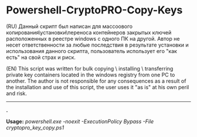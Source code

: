 # Powershell-CryptoPRO-Copy-Keys
(RU) Данный скрипт был написан для массоового копирования\установки\переноса контейнеров закрытых ключей расположенных в реестре windows с одного ПК на другой. Автор не несет ответственности за любые последствия в результате установки и использования данного скрипта, пользователь использует его "как есть" на свой страх и риск.

(EN) This script was written for bulk copying \ installing \ transferring private key containers located in the windows registry from one PC to another. The author is not responsible for any consequences as a result of the installation and use of this script, the user uses it "as is" at his own peril and risk.

----
**.**

**Usage:** *powershell.exe -noexit -ExecutionPolicy Bypass -File cryptopro_key_copy.ps1*

